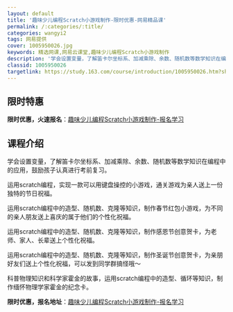 ```yaml
---
layout: default
title: '趣味少儿编程Scratch小游戏制作-限时优惠-网易精品课'
permalink: /:categories/:title/
categories: wangyi2
tags: 网易提供
cover: 1005950026.jpg
keywords: 精选网课,网易云课堂,趣味少儿编程Scratch小游戏制作
description: '学会设置变量，了解笛卡尔坐标系、加减乘除、余数、随机数等数学知识在编程中的应用，鼓励孩子认真进行考前复习。运用scrat'
classid: 1005950026
targetlink: https://study.163.com/course/introduction/1005950026.htm?share=1&shareId=1025206652&utm_campaign=share&utm_medium=iphoneShare&utm_source=&utm_u=1025206652
---
```


## 限时特惠

**限时优惠，火速报名**：[趣味少儿编程Scratch小游戏制作-报名学习](https://study.163.com/course/introduction/1005950026.htm?share=1&shareId=1025206652&utm_campaign=share&utm_medium=iphoneShare&utm_source=&utm_u=1025206652)

## 课程介绍

学会设置变量，了解笛卡尔坐标系、加减乘除、余数、随机数等数学知识在编程中的应用，鼓励孩子认真进行考前复习。



运用scratch编程，实现一款可以用键盘操控的小游戏，通关游戏为亲人送上一份独特的节日祝福。



运用scratch编程中的造型、随机数、克隆等知识，制作春节红包小游戏，为不同的亲人朋友送上喜庆的属于他们的个性化祝福。



运用scratch编程中的造型、随机数、克隆等知识，制作感恩节创意贺卡，为老师、家人、长辈送上个性化祝福。



运用scratch编程中的造型、随机数、克隆等知识，制作圣诞节创意贺卡，为亲朋好友们送上个性化祝福，可以发到同学群搞怪哦～



科普物理知识和科学家霍金的故事，运用scratch编程中的造型、循环等知识，制作缅怀物理学家霍金的纪念卡。

**限时优惠，报名地址**：[趣味少儿编程Scratch小游戏制作-报名学习](https://study.163.com/course/introduction/1005950026.htm?share=1&shareId=1025206652&utm_campaign=share&utm_medium=iphoneShare&utm_source=&utm_u=1025206652)

